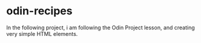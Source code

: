 # odin-recipes
In the following project, i am following the Odin Project lesson, and creating very simple HTML elements.
